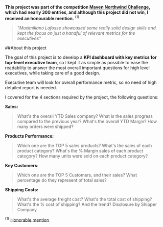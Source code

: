 __This project was part of the competition [Maven Northwind Challenge](https://mavenanalytics.io/challenges/maven-northwind-challenge/24), which had nearly 300 entries, and although this project did not win, I received an honourable mention.__ <sup>(1)</sup>
>_"Maximiliano Lafosse showcased some really solid design skills and kept the focus on just a handful of relevant metrics for the executives"_

##About this project

The goal of this project is to develop a __KPI dashboard with key metrics for top-level executive team__, so I kept it as simple as possible to ease the readability to answer the most overall important questions for high level executives, while taking care of a good design.

Executive team will look for overall performance metric, so no need of high detailed report is needed.

I covered for the 4 sections required by the project, the following questions:

__Sales:__

>What's the overall YTD Sales company?
>What is the sales progress compared to the previous year?
>What's the overall YTD Margin?
>How many orders were shipped?

__Products Performance:__

>Which one are the TOP 5 sales products?
>What's the sales of each product category?
>What's the % Margin sales of each product category?
>How many units were sold on each product category?
>
__Key Customers:__

>Which one are the TOP 5 Customers, and their sales?
>What percentage do they represent of total sales?

__Shipping Costs:__

>What's the average freight cost?
>What's the total cost of shipping?
>What's the % cost of shipping? And the trend?
>Disclosure by Shipper Company

<sup>(1)</sup> [Honorable mention](https://www.youtube.com/watch?v=vz5QHbGzSqY&t=170s)
